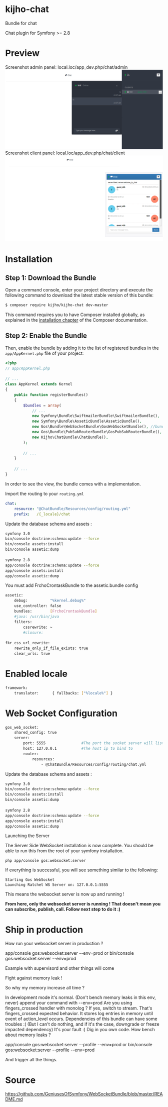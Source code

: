 kijho-chat
===================
Bundle for chat

Chat plugin for Symfony >= 2.8

Preview
============
Screenshot admin panel: local.loc/app_dev.php/chat/admin
![alt tag](https://github.com/KijhoTechnologies/kijho-chat/blob/master/Resources/public/images/Admin.png)
Screenshot client panel: local.loc/app_dev.php/chat/client
![alt tag](https://github.com/KijhoTechnologies/kijho-chat/blob/master/Resources/public/images/Client.png)

Installation
============

Step 1: Download the Bundle
---------------------------

Open a command console, enter your project directory and execute the
following command to download the latest stable version of this bundle:

```bash
$ composer require kijho/kijho-chat dev-master
```

This command requires you to have Composer installed globally, as explained
in the [installation chapter](https://getcomposer.org/doc/00-intro.md)
of the Composer documentation.

Step 2: Enable the Bundle
-------------------------

Then, enable the bundle by adding it to the list of registered bundles
in the `app/AppKernel.php` file of your project:

```php
<?php
// app/AppKernel.php

// ...
class AppKernel extends Kernel
{
    public function registerBundles()
    {
        $bundles = array(
            // ...
            new Symfony\Bundle\SwiftmailerBundle\SwiftmailerBundle(),
            new Symfony\Bundle\AsseticBundle\AsseticBundle(),
            new Gos\Bundle\WebSocketBundle\GosWebSocketBundle(), //bundle websockets for chat
            new Gos\Bundle\PubSubRouterBundle\GosPubSubRouterBundle(), //bundle websockets for chat
            new Kijho\ChatBundle\ChatBundle(),
        );

        // ...
    }

    // ...
}
```


In order to see the view, the bundle comes with a implementation.

Import the routing to your `routing.yml`
```yaml
chat:
    resource: "@ChatBundle/Resources/config/routing.yml"
    prefix:   /{_locale}/chat

```
Update the database schema and assets :
```bash
symfony 3.0
bin/console doctrine:schema:update --force
bin/console assets:install
bin/console assetic:dump

symfony 2.8
app/console doctrine:schema:update --force
app/console assets:install
app/console assetic:dump
```
You must add FrchoCrontaskBundle to the assetic.bundle config
```bash
assetic:
    debug:          "%kernel.debug%"
    use_controller: false
    bundles:        [FrchoCrontaskBundle]
    #java: /usr/bin/java
    filters:
        cssrewrite: ~
        #closure:
     
fkr_css_url_rewrite:
    rewrite_only_if_file_exists: true
    clear_urls: true
```
Enabled locale
=======
```bash
framework:
    translator:      { fallbacks: ["%locale%"] }
```
Web Socket Configuration
=======
```bash
gos_web_socket:
    shared_config: true
    server:
        port: 5555                #The port the socket server will listen on
        host: 127.0.0.1           #The host ip to bind to
        router:
            resources:
                - @ChatBundle/Resources/config/routing/chat.yml
```

Update the database schema and assets :
```bash
symfony 3.0
bin/console doctrine:schema:update --force
bin/console assets:install
bin/console assetic:dump

symfony 2.8
app/console doctrine:schema:update --force
app/console assets:install
app/console assetic:dump
```

Launching the Server

The Server Side WebSocket installation is now complete. You should be able to run this from the root of your symfony installation.

```command
php app/console gos:websocket:server
```

If everything is successful, you will see something similar to the following:

```
Starting Gos WebSocket
Launching Ratchet WS Server on: 127.0.0.1:5555
```

This means the websocket server is now up and running ! 

**From here, only the websocket server is running ! That doesn't mean you can subscribe, publish, call. Follow next step to do it :)**

Ship in production
=======
How run your websocket server in production ?

app/console gos:websocket:server --env=prod
or 
bin/console gos:websocket:server --env=prod

Example with supervisord and other things will come

Fight against memory leak !

So why my memory increase all time ?

In development mode it's normal. (Don't bench memory leaks in this env, never) append your command with --env=prod
Are you using fingers_crossed handler with monolog ? If yes, switch to stream. That's fingers_crossed expected behavior. It stores log entries in memory until event of action_level occurs.
Dependencies of this bundle can have some troubles :( (But I can't do nothing, and if it's the case, downgrade or freeze impacted dependency)
It's your fault :) Dig in you own code.
How bench about memory leaks ?

app/console gos:websocket:server --profile --env=prod
or 
bin/console gos:websocket:server --profile --env=prod

And trigger all the things.

Source
=====
https://github.com/GeniusesOfSymfony/WebSocketBundle/blob/master/README.md
